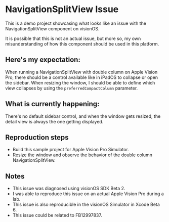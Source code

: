 # NavigationSplitView Issue

This is a demo project showcasing what looks like an issue with the NavigationSplitView component on visionOS.

It is possible that this is not an actual issue, but more so, my own misunderstanding of how this component should be used in this platform.

## Here's my expectation:

When running a NavigationSplitView with double column on Apple Vision Pro, there should be a control available like in iPadOS to collapse or open the sidebar. When resizing the window, I should be able to define which view collapses by using the `preferredCompactColumn` parameter.

## What is currently happening:

There's no default sidebar control, and when the window gets resized, the detail view is always the one getting displayed. 

## Reproduction steps

- Build this sample project for Apple Vision Pro Simulator.
- Resize the window and observe the behavior of the double column NavigationSplitView.

## Notes

- This issue was diagnosed using visionOS SDK Beta 2. 
- I was able to reproduce this issue on an actual Apple Vision Pro during a lab.
- This issue is also reproducible in the visionOS Simulator in Xcode Beta 6.
- This issue could be related to FB12997837.
